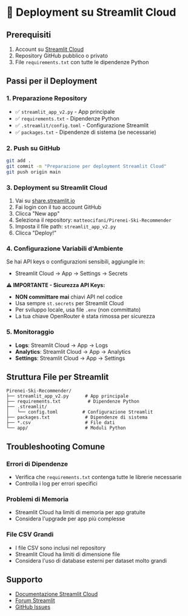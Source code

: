 # 🚀 Deployment su Streamlit Cloud

## Prerequisiti
1. Account su [Streamlit Cloud](https://streamlit.io/cloud)
2. Repository GitHub pubblico o privato
3. File `requirements.txt` con tutte le dipendenze Python

## Passi per il Deployment

### 1. Preparazione Repository
- ✅ `streamlit_app_v2.py` - App principale
- ✅ `requirements.txt` - Dipendenze Python
- ✅ `.streamlit/config.toml` - Configurazione Streamlit
- ✅ `packages.txt` - Dipendenze di sistema (se necessarie)

### 2. Push su GitHub
```bash
git add .
git commit -m "Preparazione per deployment Streamlit Cloud"
git push origin main
```

### 3. Deployment su Streamlit Cloud
1. Vai su [share.streamlit.io](https://share.streamlit.io)
2. Fai login con il tuo account GitHub
3. Clicca "New app"
4. Seleziona il repository: `matteocifani/Pirenei-Ski-Recommender`
5. Imposta il file path: `streamlit_app_v2.py`
6. Clicca "Deploy!"

### 4. Configurazione Variabili d'Ambiente
Se hai API keys o configurazioni sensibili, aggiungile in:
- Streamlit Cloud → App → Settings → Secrets

**⚠️ IMPORTANTE - Sicurezza API Keys:**
- **NON committare mai** chiavi API nel codice
- Usa sempre `st.secrets` per Streamlit Cloud
- Per sviluppo locale, usa file `.env` (non committato)
- La tua chiave OpenRouter è stata rimossa per sicurezza

### 5. Monitoraggio
- **Logs**: Streamlit Cloud → App → Logs
- **Analytics**: Streamlit Cloud → App → Analytics
- **Settings**: Streamlit Cloud → App → Settings

## Struttura File per Streamlit
```
Pirenei-Ski-Recommender/
├── streamlit_app_v2.py      # App principale
├── requirements.txt          # Dipendenze Python
├── .streamlit/
│   └── config.toml         # Configurazione Streamlit
├── packages.txt             # Dipendenze di sistema
├── *.csv                    # File dati
└── app/                     # Moduli Python
```

## Troubleshooting Comune

### Errori di Dipendenze
- Verifica che `requirements.txt` contenga tutte le librerie necessarie
- Controlla i log per errori specifici

### Problemi di Memoria
- Streamlit Cloud ha limiti di memoria per app gratuite
- Considera l'upgrade per app più complesse

### File CSV Grandi
- I file CSV sono inclusi nel repository
- Streamlit Cloud ha limiti di dimensione file
- Considera l'uso di database esterni per dataset molto grandi

## Supporto
- [Documentazione Streamlit Cloud](https://docs.streamlit.io/streamlit-community-cloud)
- [Forum Streamlit](https://discuss.streamlit.io/)
- [GitHub Issues](https://github.com/streamlit/streamlit/issues)
